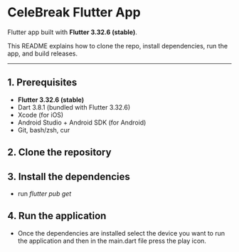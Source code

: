 # CeleBreak Flutter App

Flutter app built with **Flutter 3.32.6 (stable)**.

This README explains how to clone the repo, install dependencies, run the app, and build releases.

---

## 1. Prerequisites

- **Flutter 3.32.6 (stable)**
- Dart 3.8.1 (bundled with Flutter 3.32.6)
- Xcode (for iOS)
- Android Studio + Android SDK (for Android)
- Git, bash/zsh, cur

## 2. Clone the repository

## 3. Install the dependencies

- run *flutter pub get*

## 4. Run the application

- Once the dependencies are installed select the device you want to run the application and then in the main.dart file press the play icon.



